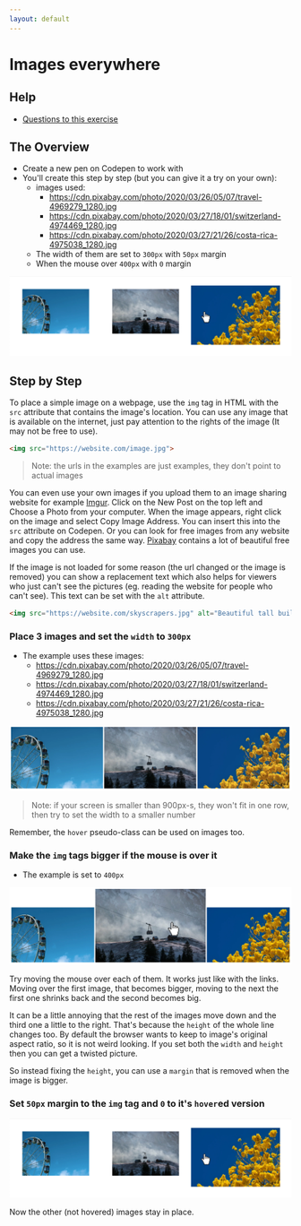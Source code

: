 ```yaml
---
layout: default
---
```

# Images everywhere

## Help

- [Questions to this exercise](http://askbot.greenfox.academy/questions/tags:images/)

## The Overview

- Create a new pen on Codepen to work with
- You'll create this step by step (but you can give it a try on your own):
  - images used:
    - https://cdn.pixabay.com/photo/2020/03/26/05/07/travel-4969279_1280.jpg
    - https://cdn.pixabay.com/photo/2020/03/27/18/01/switzerland-4974469_1280.jpg
    - https://cdn.pixabay.com/photo/2020/03/27/21/26/costa-rica-4975038_1280.jpg
  - The width of them are set to `300px` with `50px` margin
  - When the mouse over `400px` with `0` margin

![links](assets/images-02.png)

## Step by Step

To place a simple image on a webpage, use the `img` tag in HTML with the `src` attribute that contains the image's location. You can use any image that is available on the internet, just pay attention to the rights of the image (It may not be free to use).

```html
<img src="https://website.com/image.jpg">
```

> Note: the urls in the examples are just examples, they don't point to actual images

You can even use your own images if you upload them to an image sharing website for example [Imgur](https://imgur.com). Click on the New Post on the top left and Choose a Photo from your computer. When the image appears, right click on the image and select Copy Image Address. You can insert this into the `src` attribute on Codepen. Or you can look for free images from any website and copy the address the same way. [Pixabay](https://pixabay.com/) contains a lot of beautiful free images you can use.

If the image is not loaded for some reason (the url changed or the image is removed) you can show a replacement text which also helps for viewers who just can't see the pictures (eg. reading the website for people who can't see). This text can be set with the `alt` attribute.

```html
<img src="https://website.com/skyscrapers.jpg" alt="Beautiful tall buildings touching the sky">
```

### Place 3 images and set the `width` to `300px`

- The example uses these images:
  - https://cdn.pixabay.com/photo/2020/03/26/05/07/travel-4969279_1280.jpg
  - https://cdn.pixabay.com/photo/2020/03/27/18/01/switzerland-4974469_1280.jpg
  - https://cdn.pixabay.com/photo/2020/03/27/21/26/costa-rica-4975038_1280.jpg

![links](assets/images-01.png)

> Note: if your screen is smaller than 900px-s, they won't fit in one row, then try to set the width to a smaller number

Remember, the `hover` pseudo-class can be used on images too.

### Make the `img` tags bigger if the mouse is over it

- The example is set to `400px`

![links](assets/images-03.png)

Try moving the mouse over each of them. It works just like with the links. Moving over the first image, that becomes bigger, moving to the next the first one shrinks back and the second becomes big.

It can be a little annoying that the rest of the images move down and the third one a little to the right. That's because the `height` of the whole line changes too. By default the browser wants to keep to image's original aspect ratio, so it is not weird looking. If you set both the `width` and `height` then you can get a twisted picture.

So instead fixing the `height`, you can use a `margin` that is removed when the image is bigger.

### Set `50px` margin to the `img` tag and `0` to it's `hover`ed version

![links](assets/images-02.png)

Now the other (not hovered) images stay in place.

